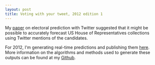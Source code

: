 ```yaml
---
layout: post
title: Voting with your tweet, 2012 edition 1
---
```


My [paper](http://markhuberty.berkeley.edu/files/twitter_paper.pdf.zip) on electoral prediction with Twitter suggested that it might be possible to accurately forecast US House of Representatives collections using Twitter mentions of the candidates. 

For 2012, I'm generating real-time predictions and publishing them [here](http://californianewsservice.org/category/tweet-vote/). More information on the algorithms and methods used to generate these outputs can be found at my [Github](https://github.com/markhuberty/). 
